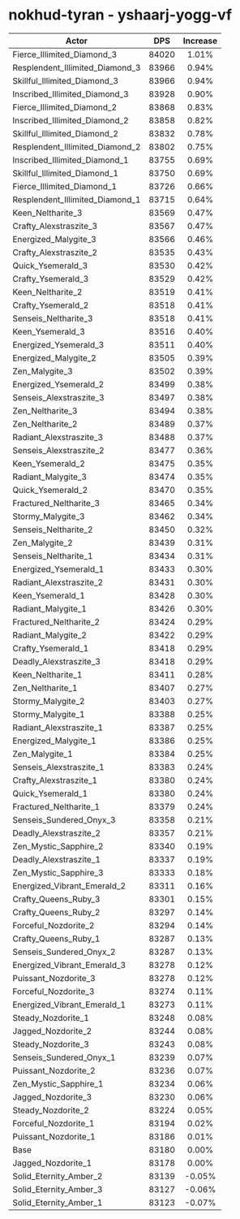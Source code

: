 # nokhud-tyran - yshaarj-yogg-vf
| Actor | DPS | Increase |
|---|:---:|:---:|
|Fierce_Illimited_Diamond_3|84020|1.01%|
|Resplendent_Illimited_Diamond_3|83966|0.94%|
|Skillful_Illimited_Diamond_3|83966|0.94%|
|Inscribed_Illimited_Diamond_3|83928|0.90%|
|Fierce_Illimited_Diamond_2|83868|0.83%|
|Inscribed_Illimited_Diamond_2|83858|0.82%|
|Skillful_Illimited_Diamond_2|83832|0.78%|
|Resplendent_Illimited_Diamond_2|83802|0.75%|
|Inscribed_Illimited_Diamond_1|83755|0.69%|
|Skillful_Illimited_Diamond_1|83750|0.69%|
|Fierce_Illimited_Diamond_1|83726|0.66%|
|Resplendent_Illimited_Diamond_1|83715|0.64%|
|Keen_Neltharite_3|83569|0.47%|
|Crafty_Alexstraszite_3|83567|0.47%|
|Energized_Malygite_3|83566|0.46%|
|Crafty_Alexstraszite_2|83535|0.43%|
|Quick_Ysemerald_3|83530|0.42%|
|Crafty_Ysemerald_3|83529|0.42%|
|Keen_Neltharite_2|83519|0.41%|
|Crafty_Ysemerald_2|83518|0.41%|
|Senseis_Neltharite_3|83518|0.41%|
|Keen_Ysemerald_3|83516|0.40%|
|Energized_Ysemerald_3|83511|0.40%|
|Energized_Malygite_2|83505|0.39%|
|Zen_Malygite_3|83502|0.39%|
|Energized_Ysemerald_2|83499|0.38%|
|Senseis_Alexstraszite_3|83497|0.38%|
|Zen_Neltharite_3|83494|0.38%|
|Zen_Neltharite_2|83489|0.37%|
|Radiant_Alexstraszite_3|83488|0.37%|
|Senseis_Alexstraszite_2|83477|0.36%|
|Keen_Ysemerald_2|83475|0.35%|
|Radiant_Malygite_3|83474|0.35%|
|Quick_Ysemerald_2|83470|0.35%|
|Fractured_Neltharite_3|83465|0.34%|
|Stormy_Malygite_3|83462|0.34%|
|Senseis_Neltharite_2|83450|0.32%|
|Zen_Malygite_2|83439|0.31%|
|Senseis_Neltharite_1|83434|0.31%|
|Energized_Ysemerald_1|83433|0.30%|
|Radiant_Alexstraszite_2|83431|0.30%|
|Keen_Ysemerald_1|83428|0.30%|
|Radiant_Malygite_1|83426|0.30%|
|Fractured_Neltharite_2|83424|0.29%|
|Radiant_Malygite_2|83422|0.29%|
|Crafty_Ysemerald_1|83418|0.29%|
|Deadly_Alexstraszite_3|83418|0.29%|
|Keen_Neltharite_1|83411|0.28%|
|Zen_Neltharite_1|83407|0.27%|
|Stormy_Malygite_2|83403|0.27%|
|Stormy_Malygite_1|83388|0.25%|
|Radiant_Alexstraszite_1|83387|0.25%|
|Energized_Malygite_1|83386|0.25%|
|Zen_Malygite_1|83384|0.25%|
|Senseis_Alexstraszite_1|83383|0.24%|
|Crafty_Alexstraszite_1|83380|0.24%|
|Quick_Ysemerald_1|83380|0.24%|
|Fractured_Neltharite_1|83379|0.24%|
|Senseis_Sundered_Onyx_3|83358|0.21%|
|Deadly_Alexstraszite_2|83357|0.21%|
|Zen_Mystic_Sapphire_2|83340|0.19%|
|Deadly_Alexstraszite_1|83337|0.19%|
|Zen_Mystic_Sapphire_3|83333|0.18%|
|Energized_Vibrant_Emerald_2|83311|0.16%|
|Crafty_Queens_Ruby_3|83301|0.15%|
|Crafty_Queens_Ruby_2|83297|0.14%|
|Forceful_Nozdorite_2|83294|0.14%|
|Crafty_Queens_Ruby_1|83287|0.13%|
|Senseis_Sundered_Onyx_2|83287|0.13%|
|Energized_Vibrant_Emerald_3|83278|0.12%|
|Puissant_Nozdorite_3|83278|0.12%|
|Forceful_Nozdorite_3|83274|0.11%|
|Energized_Vibrant_Emerald_1|83273|0.11%|
|Steady_Nozdorite_1|83248|0.08%|
|Jagged_Nozdorite_2|83244|0.08%|
|Steady_Nozdorite_3|83243|0.08%|
|Senseis_Sundered_Onyx_1|83239|0.07%|
|Puissant_Nozdorite_2|83236|0.07%|
|Zen_Mystic_Sapphire_1|83234|0.06%|
|Jagged_Nozdorite_3|83230|0.06%|
|Steady_Nozdorite_2|83224|0.05%|
|Forceful_Nozdorite_1|83194|0.02%|
|Puissant_Nozdorite_1|83186|0.01%|
|Base|83180|0.00%|
|Jagged_Nozdorite_1|83178|0.00%|
|Solid_Eternity_Amber_2|83139|-0.05%|
|Solid_Eternity_Amber_3|83127|-0.06%|
|Solid_Eternity_Amber_1|83123|-0.07%|
